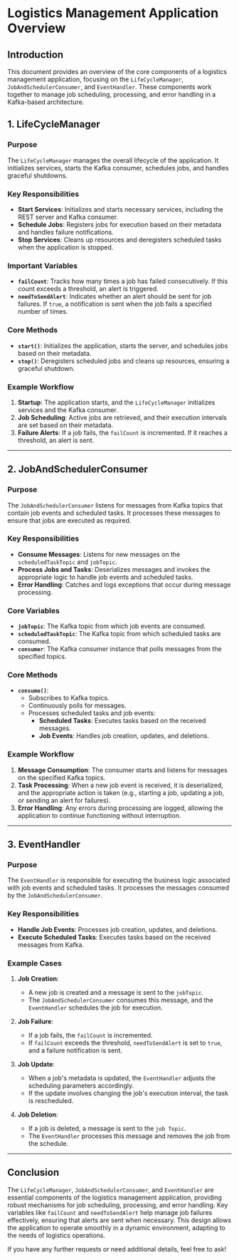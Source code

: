 # Logistics Management Application Overview

## Introduction

This document provides an overview of the core components of a logistics management application, focusing on the `LifeCycleManager`, `JobAndSchedulerConsumer`, and `EventHandler`. These components work together to manage job scheduling, processing, and error handling in a Kafka-based architecture.

## 1. LifeCycleManager

### Purpose

The `LifeCycleManager` manages the overall lifecycle of the application. It initializes services, starts the Kafka consumer, schedules jobs, and handles graceful shutdowns.

### Key Responsibilities

- **Start Services**: Initializes and starts necessary services, including the REST server and Kafka consumer.
- **Schedule Jobs**: Registers jobs for execution based on their metadata and handles failure notifications.
- **Stop Services**: Cleans up resources and deregisters scheduled tasks when the application is stopped.

### Important Variables

- **`failCount`**: Tracks how many times a job has failed consecutively. If this count exceeds a threshold, an alert is triggered.
- **`needToSendAlert`**: Indicates whether an alert should be sent for job failures. If `true`, a notification is sent when the job fails a specified number of times.

### Core Methods

- **`start()`**: Initializes the application, starts the server, and schedules jobs based on their metadata.
- **`stop()`**: Deregisters scheduled jobs and cleans up resources, ensuring a graceful shutdown.

### Example Workflow

1. **Startup**: The application starts, and the `LifeCycleManager` initializes services and the Kafka consumer.
2. **Job Scheduling**: Active jobs are retrieved, and their execution intervals are set based on their metadata.
3. **Failure Alerts**: If a job fails, the `failCount` is incremented. If it reaches a threshold, an alert is sent.

---

## 2. JobAndSchedulerConsumer

### Purpose

The `JobAndSchedulerConsumer` listens for messages from Kafka topics that contain job events and scheduled tasks. It processes these messages to ensure that jobs are executed as required.

### Key Responsibilities

- **Consume Messages**: Listens for new messages on the `scheduledTaskTopic` and `jobTopic`.
- **Process Jobs and Tasks**: Deserializes messages and invokes the appropriate logic to handle job events and scheduled tasks.
- **Error Handling**: Catches and logs exceptions that occur during message processing.

### Core Variables

- **`jobTopic`**: The Kafka topic from which job events are consumed.
- **`scheduledTaskTopic`**: The Kafka topic from which scheduled tasks are consumed.
- **`consumer`**: The Kafka consumer instance that polls messages from the specified topics.

### Core Methods

- **`consume()`**: 
  - Subscribes to Kafka topics.
  - Continuously polls for messages.
  - Processes scheduled tasks and job events:
    - **Scheduled Tasks**: Executes tasks based on the received messages.
    - **Job Events**: Handles job creation, updates, and deletions.

### Example Workflow

1. **Message Consumption**: The consumer starts and listens for messages on the specified Kafka topics.
2. **Task Processing**: When a new job event is received, it is deserialized, and the appropriate action is taken (e.g., starting a job, updating a job, or sending an alert for failures).
3. **Error Handling**: Any errors during processing are logged, allowing the application to continue functioning without interruption.

---

## 3. EventHandler

### Purpose

The `EventHandler` is responsible for executing the business logic associated with job events and scheduled tasks. It processes the messages consumed by the `JobAndSchedulerConsumer`.

### Key Responsibilities

- **Handle Job Events**: Processes job creation, updates, and deletions.
- **Execute Scheduled Tasks**: Executes tasks based on the received messages from Kafka.

### Example Cases

1. **Job Creation**:
   - A new job is created and a message is sent to the `jobTopic`.
   - The `JobAndSchedulerConsumer` consumes this message, and the `EventHandler` schedules the job for execution.

2. **Job Failure**:
   - If a job fails, the `failCount` is incremented.
   - If `failCount` exceeds the threshold, `needToSendAlert` is set to `true`, and a failure notification is sent.

3. **Job Update**:
   - When a job's metadata is updated, the `EventHandler` adjusts the scheduling parameters accordingly.
   - If the update involves changing the job's execution interval, the task is rescheduled.

4. **Job Deletion**:
   - If a job is deleted, a message is sent to the `job Topic`.
   - The `EventHandler` processes this message and removes the job from the schedule.

---

## Conclusion

The `LifeCycleManager`, `JobAndSchedulerConsumer`, and `EventHandler` are essential components of the logistics management application, providing robust mechanisms for job scheduling, processing, and error handling. Key variables like `failCount` and `needToSendAlert` help manage job failures effectively, ensuring that alerts are sent when necessary. This design allows the application to operate smoothly in a dynamic environment, adapting to the needs of logistics operations.

If you have any further requests or need additional details, feel free to ask!
